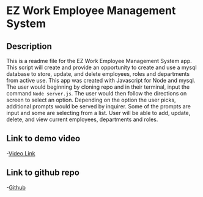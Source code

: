 # EZ Work Employee Management System


## Description
 This is a readme file for the EZ Work Employee Management System app. This script will create and provide an opportunity to create and use a mysql database to store, update, and delete employees, roles and departments from active use. This app was created with Javascript for Node and mysql. The user would beginning by cloning repo and in their terminal, input the command `Node server.js`. The user would then follow the directions on screen to select an option. Depending on the option the user picks, additional prompts would be served by inquirer. Some of the prompts are input and some are selecting from a list. User will be able to add, update, delete, and view current employees, departments and roles.

## Link to demo video
-[Video Link]()

## Link to github repo
-[Github](https://github.com/ArmandoUg/Homework-12)